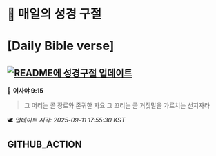 # 🙏 매일의 성경 구절
# [Daily Bible verse]
## [![README에 성경구절 업데이트](https://github.com/DONGSUKA/first_test/actions/workflows/update-readme-bible.yml/badge.svg)](https://github.com/DONGSUKA/first_test/actions/workflows/update-readme-bible.yml)
<!-- START_BIBLE_VERSE -->
📖 **이사야 9:15**
> 그 머리는 곧 장로와 존귀한 자요 그 꼬리는 곧 거짓말을 가르치는 선지자라

🕊️ _업데이트 시각: 2025-09-11 17:55:30 KST_
  <!-- END_BIBLE_VERSE -->
## GITHUB_ACTION
